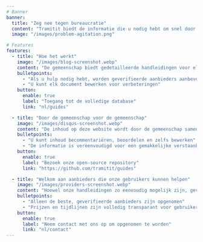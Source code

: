 ```yaml
---
# Banner
banner:
  title: "Zeg nee tegen bureaucratie"
  content: "Tramitit biedt de informatie die u nodig hebt om snel door overheidsprocedures te navigeren. Begin met het zoeken naar het gewenste formulier of navigeer door onze secties bovenaan."
  image: "/images/problem-agitation.png"

# Features
features:
  - title: "Hoe het werkt"
    image: "/images/blog-screenshot.webp"
    content: "De gemeenschap biedt gedetailleerde handleidingen voor elk mogelijk bureaucratisch proces dat u kunt tegenkomen."
    bulletpoints:
      - "Als u hulp nodig hebt, worden geverifieerde aanbieders aanbevolen"
      - "U kunt elk document bewerken voor verbeteringen"
    button:
      enable: true
      label: "Toegang tot de volledige database"
      link: "nl/guides"

  - title: "Door de gemeenschap voor de gemeenschap"
    image: "/images/disqus-screenshot.webp"
    content: "De inhoud op deze website wordt door de gemeenschap samengesteld, gecontroleerd en beoordeeld."
    bulletpoints:
      - "U kunt inhoud becommentariëren, beoordelen en zelfs bewerken"
      - "De informatie is vereenvoudigd voor een gemakkelijke verstaanbaarheid"
    button:
      enable: true
      label: "Bezoek onze open-source repository"
      link: "https://github.com/tramitit/guides"

  - title: "Welkom aan aanbieders die onze gebruikers kunnen helpen"
    image: "/images/providers-screenshot.webp"
    content: "Hoewel onze handleidingen zo eenvoudig mogelijk zijn, geven gebruikers er misschien de voorkeur aan taken uit te besteden aan een geselecteerde aanbieder."
    bulletpoints:
      - "Alleen de beste, geverifieerde aanbieders zijn opgenomen"
      - "Prijzen en tijdlijnen zijn volledig transparant voor gebruikers"
    button:
      enable: true
      label: "Neem contact met ons op om opgenomen te worden"
      link: "nl/contact"
---
```

